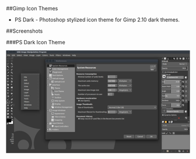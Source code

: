 ##Gimp Icon Themes

  * PS Dark - Photoshop stylized icon theme for Gimp 2.10 dark themes.


##Screenshots


###PS Dark Icon Theme

![alt text](https://raw.githubusercontent.com/Draekko-RAND/gimp-icon-themes/master/screenshots/psdark.png "PS Dark icon theme")  
